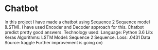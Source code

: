# Chatbot
In this project I have made a chatbot using Sequence 2 Sequence model (LSTM).
I have used Encoder and Decoder approach for this.
Chatbot predict pretty good answers.
Technology used:
 Language: Python 3.6 
 Lib: Keras
 Algorithms: LSTM
 Model: Sequence 2 Sequence.
Loss: .0431 
Data Source: kaggle
Further improvement is going on)


